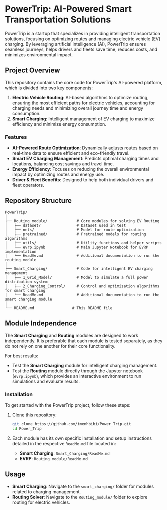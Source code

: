 
# PowerTrip: AI-Powered Smart Transportation Solutions

PowerTrip is a startup that specializes in providing intelligent transportation solutions, focusing on optimizing routes and managing electric vehicle (EV) charging. By leveraging artificial intelligence (AI), PowerTrip ensures seamless journeys, helps drivers and fleets save time, reduces costs, and minimizes environmental impact.

## Project Overview

This repository contains the core code for PowerTrip's AI-powered platform, which is divided into two key components:
1. **Electric Vehicle Routing**: AI-based algorithms to optimize routing, ensuring the most efficient paths for electric vehicles, accounting for charging needs and minimizing overall journey time and energy consumption.
2. **Smart Charging**: Intelligent management of EV charging to maximize efficiency and minimize energy consumption.

### Features

- **AI-Powered Route Optimization**: Dynamically adjusts routes based on real-time data to ensure efficient and eco-friendly travel.
- **Smart EV Charging Management**: Predicts optimal charging times and locations, balancing cost savings and travel time.
- **Energy Efficiency**: Focuses on reducing the overall environmental impact by optimizing routes and energy use.
- **Driver & Fleet Benefits**: Designed to help both individual drivers and fleet operators.

## Repository Structure

```
PowerTrip/
│
├── Routing_module/             # Core modules for solving EV Routing 
│   ├── dataset/                # Dataset used in test
│   ├── nets/                   # Model for route optimization
│   ├── pretrained/             # Pretrained models for routing algorithms
│   ├── utils/                  # Utility functions and helper scripts
│   └── evrp.ipynb              # Main Jupyter Notebook for EVRP implementation
│   └── ReadMe.md               # Additional documentation to run the routing module
│
├── Smart_Charging/             # Code for intelligent EV charging management
│   ├── 1_Grid_Model/           # Model to simulate a full power distribution system
│   ├── 2_Charging_Control/     # Control and optimization algorithms for smart charging
│   └── ReadMe.md               # Additional documentation to run the smart charging module
│
└── README.md                 # This README file
```

## Module Independence

The **Smart Charging** and **Routing** modules are designed to work independently. It is preferable that each module is tested separately, as they do not rely on one another for their core functionality.

For best results:
- Test the **Smart Charging** module for intelligent charging management.
- Test the **Routing** module directly through the Jupyter notebook (`evrp.ipynb`), which provides an interactive environment to run simulations and evaluate results.

### Installation

To get started with the PowerTrip project, follow these steps:

1. Clone this repository:

   ```bash
   git clone https://github.com/imenhbibi/Power_Trip.git
   cd Power_Trip
   ```

2. Each module has its own specific installation and setup instructions detailed in the respective `ReadMe.md` file located in:
   - **Smart Charging**: `Smart_Charging/ReadMe.md`
   - **EVRP**: `Routing module/ReadMe.md`

## Usage

- **Smart Charging**: Navigate to the `smart_charging/` folder for modules related to charging management.
- **Routing Solver**: Navigate to the `Routing_module/` folder to explore routing for electric vehicles.
